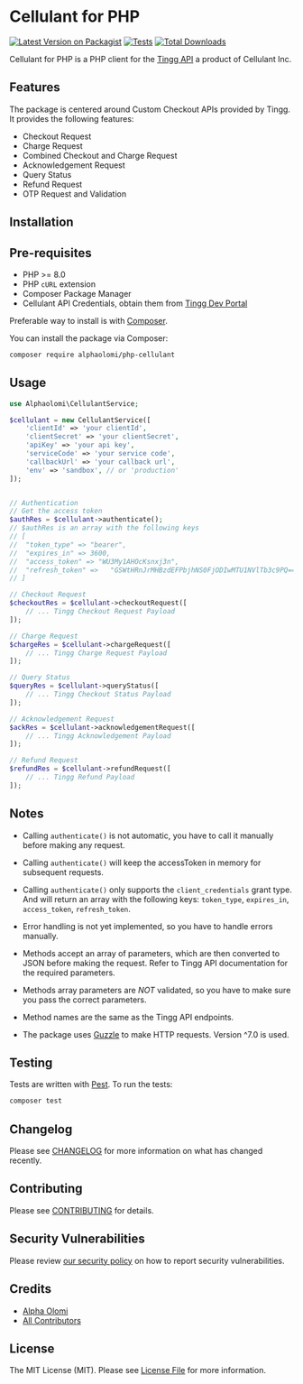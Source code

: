 # Cellulant for PHP

[![Latest Version on Packagist](https://img.shields.io/packagist/v/alphaolomi/php-cellulant.svg?style=flat-square)](https://packagist.org/packages/alphaolomi/php-cellulant)
[![Tests](https://img.shields.io/github/actions/workflow/status/alphaolomi/php-cellulant/run-tests.yml?branch=main&label=tests&style=flat-square)](https://github.com/alphaolomi/php-cellulant/actions/workflows/run-tests.yml)
[![Total Downloads](https://img.shields.io/packagist/dt/alphaolomi/php-cellulant.svg?style=flat-square)](https://packagist.org/packages/alphaolomi/php-cellulant)

Cellulant for PHP is a PHP client for the [Tingg API](#) a product of Cellulant Inc.

## Features

The package is centered around Custom Checkout APIs provided by Tingg. It provides the following features:

-   Checkout Request
-   Charge Request
-   Combined Checkout and Charge Request
-   Acknowledgement Request
-   Query Status
-   Refund Request
-   OTP Request and Validation

## Installation

## Pre-requisites

-   PHP >= 8.0
-   PHP `cURL` extension
-   Composer Package Manager
-   Cellulant API Credentials, obtain them from [Tingg Dev Portal](https://dev-portal.tingg.africa/)

Preferable way to install is with [Composer](https://getcomposer.org/).

You can install the package via Composer:

```bash
composer require alphaolomi/php-cellulant
```

## Usage

```php
use Alphaolomi\CellulantService;

$cellulant = new CellulantService([
    'clientId' => 'your clientId',
    'clientSecret' => 'your clientSecret',
    'apiKey' => 'your api key',
    'serviceCode' => 'your service code',
    'callbackUrl' => 'your callback url',
    'env' => 'sandbox', // or 'production'
]);


// Authentication
// Get the access token
$authRes = $cellulant->authenticate();
// $authRes is an array with the following keys
// [
//  "token_type" => "bearer",
//  "expires_in" => 3600,
//  "access_token" => "WU3My1AHOcKsnxj3n",
//  "refresh_token" =>   "GSWtHRnJrMHBzdEFPbjhNS0FjODIwMTU1NVlTb3c9PQ=="
// ]

// Checkout Request
$checkoutRes = $cellulant->checkoutRequest([
    // ... Tingg Checkout Request Payload
]);

// Charge Request
$chargeRes = $cellulant->chargeRequest([
    // ... Tingg Charge Request Payload
]);

// Query Status
$queryRes = $cellulant->queryStatus([
    // ... Tingg Checkout Status Payload
]);

// Acknowledgement Request
$ackRes = $cellulant->acknowledgementRequest([
    // ... Tingg Acknowledgement Payload
]);

// Refund Request
$refundRes = $cellulant->refundRequest([
    // ... Tingg Refund Payload
]);
```

## Notes

-   Calling `authenticate()` is not automatic, you have to call it manually before making any request.

-   Calling `authenticate()` will keep the accessToken in memory for subsequent requests.

-   Calling `authenticate()` only supports the `client_credentials` grant type. And will return an array with the following keys: `token_type`, `expires_in`, `access_token`, `refresh_token`.

-   Error handling is not yet implemented, so you have to handle errors manually.

-   Methods accept an array of parameters, which are then converted to JSON before making the request. Refer to Tingg API documentation for the required parameters.

-   Methods array parameters are _NOT_ validated, so you have to make sure you pass the correct parameters.

-   Method names are the same as the Tingg API endpoints.

-   The package uses [Guzzle](https://docs.guzzlephp.org/) to make HTTP requests. Version ^7.0 is used.

## Testing

Tests are written with [Pest](https://pestphp.com/). To run the tests:

```bash
composer test
```

## Changelog

Please see [CHANGELOG](CHANGELOG.md) for more information on what has changed recently.

## Contributing

Please see [CONTRIBUTING](https://github.com/spatie/.github/blob/main/CONTRIBUTING.md) for details.

## Security Vulnerabilities

Please review [our security policy](../../security/policy) on how to report security vulnerabilities.

## Credits

-   [Alpha Olomi](https://github.com/alphaolomi)
-   [All Contributors](../../contributors)

## License

The MIT License (MIT). Please see [License File](LICENSE.md) for more information.
